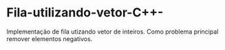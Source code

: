 # Fila-utilizando-vetor-C++-

Implementação de fila utizando vetor de inteiros.
Como problema principal remover elementos negativos. 
 
